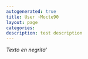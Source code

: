 ```yaml
---
autogenerated: true
title: User ›Mocte90
layout: page
categories: 
description: test description
---
```


*Texto en negrita*'
